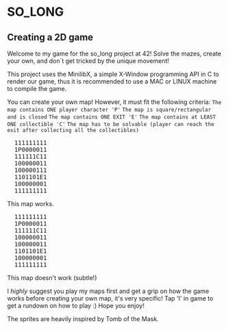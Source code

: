 # SO_LONG
## Creating a 2D game

Welcome to my game for the so_long project at 42!
Solve the mazes, create your own, and don´t get tricked by the unique movement!

This project uses the MinilibX, a simple X-Window programming API in C to render our game, thus it is recommended to use a MAC or LINUX machine to compile the game.

You can create your own map! However, it must fit the following criteria:
`The map contains ONE player character 'P'`
`The map is square/rectangular and is closed`
`The map contains ONE EXIT 'E'`
`The map contains at LEAST ONE collectible 'C'`
`The map has to be solvable (player can reach the exit after collecting all the collectibles)`
  
<pre>
  111111111
  1P0000011
  111111C11
  100000011
  100000111
  1101101E1
  100000001
  111111111
</pre>
This map works.

<pre>
  111111111
  1P0000011
  111111C11
  100000011
  100000011
  1101101E1
  100000001
  111111111
</pre>
This map doesn't work (subtle!)

I <em>highly</em> suggest you play my maps first and get a grip on how the game works before creating your own map, it's very specific!
Tap 'I' in game to get a rundown on how to play :)
Hope you enjoy!

The sprites are heavily inspired by Tomb of the Mask.
